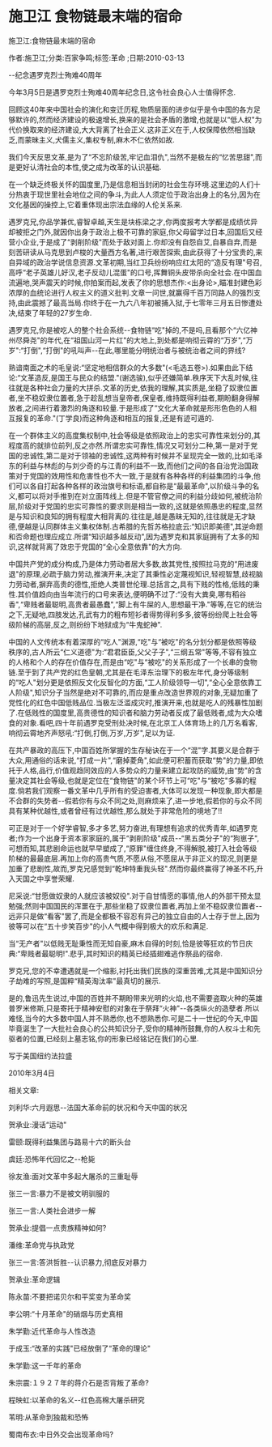 # 施卫江  食物链最末端的宿命

施卫江:食物链最末端的宿命

作者:施卫江;分类:百家争鸣;标签:革命 ;日期:2010-03-13

--纪念遇罗克烈士殉难40周年

今年3月5日是遇罗克烈士殉难40周年纪念日,这令社会良心人士值得怀念.

回顾这40年来中国社会的演化和变迁历程,物质层面的进步似乎是令中国的各方足够默许的,然而经济建设的极速增长,换来的是社会矛盾的激增,也就是以“低人权"为代价换取来的经济建设,大大背离了社会正义.这非正义在于,人权保障依然相当缺乏,而蒙昧主义,犬儒主义,集权专制,麻木不仁依然如故.

我们今天反思文革,是为了“不忘阶级苦,牢记血泪仇",当然不是极左的“忆苦思甜",而是更好认清社会的本性,使之成为改革的认识基础.

在一个缺乏终极关怀的国度里,乃是信息相当封闭的社会生存环境.这里边的人们十分热衷于现世里社会地位之间的争斗,为此人人须定位于政治出身上的名分,因为在文化基因的操控上,它着重体现出宗法血缘的人伦关系来.

遇罗克兄,你品学兼优,睿智卓越,天生是块栋梁之才,你两度报考大学都是成绩优异却被拒之门外,就因你出身于政治上极不可靠的家庭,你父母留学过日本,回国后又经营小企业,于是成了“剥削阶级"而处于敌对面上.你却没有自怨自艾,自暴自弃,而是刻苦研读从马克思到卢梭的大量西方名著,进行艰苦探索,由此获得了十分宝贵的,来自异域的政治学说信息资源.文革初期,当红卫兵纷纷响应红太阳的“造反有理"号召,高呼“老子英雄儿好汉,老子反动儿混蛋"的口号,挥舞铜头皮带杀向全社会.在中国血流遍地,哭声震天的时候,你拍案而起,发表了你的思想杰作:<出身论>,瞄准封建色彩浓厚的血统论进行人权主义的道义批判.文章一问世,就赢得千百万同路人的强烈支持,由此震撼了最高当局.你终于在一九六八年初被捕入狱,于七零年三月五日惨遭处决,结束了年轻的27岁生命.

遇罗克兄,你是被吃人的整个社会系统--食物链“吃"掉的,不是吗,且看那个“六亿神州尽舜尧"的年代,在“祖国山河一片红"的大地上,到处都是响彻云霄的“万岁",“万岁":“打倒",“打倒"的吼叫声--在此,哪里能分明统治者与被统治者之间的界线?

熟谙南面之术的毛皇说:“坚定地相信群众的大多数"(<毛选五卷>).如果由此下结论:“文革造反,是国王与民众的结盟."(谢选骏),似乎还嫌简单.秩序天下大乱时候,往往就是各种社会力量的大拼杀.文革的历史,依我的理解,其实质是,坐稳了奴隶位置者,坐不稳奴隶位置者,急于趁乱想当皇帝者,保皇者,维持既得利益者,期盼翻身得解放者,之间进行着激烈的角逐和较量.于是形成了“文化大革命就是形形色色的人相互报复的革命."(丁学良)而这种角逐和相互的报复,还是有迹可遁的.

在一个群体主义的高度集权制中,社会等级是依照政治上的忠实可靠性来划分的,其程度高的就排位前列,反之亦然.所谓忠实可靠性,情况又可划分二种,第一是对于党国的忠诚性,第二是对于领袖的忠诚性,这两种有时候并不呈现完全一致的,比如毛泽东的利益与林彪的与刘少奇的与江青的利益不一致,而他们之间的各自治党治国政策对于党国的效用性和危害性也不大一致,于是就有各种各样的利益集团的斗争,他们可以各自打起各种各样的政治旗号和标语,都自称是“最最革命",以阶级斗争的名义,都可以将对手推到在对立面阵线上.但是不管官僚之间的利益分歧如何,被统治阶层,阶级对于党国的忠实可靠性的要求则是相当一致的,这就是依照愚忠的程度,显然是与知识和良知的拥有程度大相背离的.往往是,越是愚昧无知的,往往就是无才缺德,便越是认同群体主义集权体制.古希腊的先哲苏格拉底云:“知识即美德",其逆命题和否命题也理应成立.所谓“知识越多越反动",因为遇罗克和其家庭拥有了太多的知识,这样就背离了效忠于党国的“全心全意依靠"的大方向.

中国共产党的成分构成,乃是体力劳动者居大多数,故其党性,按照拉马克的“用进废退"的原理,必疏于脑力劳动,推演开来,决定了其秉性必定蔑视知识,轻视智慧,歧视脑力劳动者,摒弃高贵的德性,拒绝人类普世伦理.总括言之,具有下贱的性格,低贱的秉性.其价值趋向由当年流行的口号来表达,便明确不过了:“没有大粪臭,哪有稻谷香",“卑贱者最聪明,高贵者最愚蠢",“脚上有牛屎的人,思想最干净."等等,在它的统治之下,无疑地,四肢发达,孔武有力的粗布短衫者得势得利多多,彼等纷纷爬上社会等级阶梯的高层,反之,则纷纷下地狱成为“牛鬼蛇神".

中国的人文传统本有着深厚的“吃人"渊源,“吃"与“被吃"的名分划分都是依照等级秩序的,古人所云“仁义道德"为:“君君臣臣,父父子子",“三纲五常"等等,不容有独立的人格和个人的存在价值存在,而是由“吃"与“被吃"的关系形成了一个长串的食物链.至于到了共产党的红色皇朝,尤其是在毛泽东治理下的极左年代,身分等级制的“吃人"划分更是依照反文化反智化的方面,“工人阶级领导一切",“全心全意依靠工人阶级",知识分子当然是绝对不可靠的,而应是重点改造世界观的对象,无疑加重了党性化的红色中国低贱品位.当极左泛滥成灾时,推演开来,也就是吃人的残暴性加剧了.在低贱性的国度里,高贵德性的知识者和脑力劳动者反成了最低贱者,成为大众嗜食的对象.看吧,四十年前遇罗克受刑处决时候,在北京工人体育场上的几万名看客,响彻云霄地齐声怒吼:“打倒,打倒,万岁,万岁",足以为证.

在共产暴政的高压下,中国百姓所掌握的生存秘诀在于一个“混"字.其要义是合群于大众,用通俗的话来说,“打成一片",“磨掉菱角",如此便可积蓄而获取“势"的力量,即依托于人格,品行,价值观趋同效应的人多势众的力量来建立起攻防的威势,由“势"的含量决定其社会等级,也就是定位在“食物链"的某个环节上可“吃"与“被吃"多寡的程度.倘若我们观察一番文革中几乎所有的受迫害者,大体可以发现一种现象,即大都是不合群的失势者--假若你有与众不同之处,则麻烦来了,进一步地,假若你的与众不同具有某种优越性,或者曾经有过优越性,那么就处于非常危险的境地了!!

可正是对于一个好学睿智,多才多艺,努力奋进,有理想有追求的优秀青年,如遇罗克者;作为一个出身于资本家家庭的,属于“剥削阶级"成员--“黑五类分子"的“狗崽子",可想而知,其悲剧命运也就早早塑成了,“原罪"缠住终身,不得解脱,被打入社会等级阶梯的最最底层.再加上你的高贵气质,不愿从俗,不愿屈从于非正义的现况,则更是加重了悲剧性,故而,罗克兄感觉到“乾坤特重我头轻".然而你最终赢得了神圣不朽,升入天国之中享誉荣耀.

尼采说:“甘愿做奴隶的人就应该被奴役".对于自甘情愿的事情,他人的外部干预太显勉强;然则中国国民的浑噩在于,那些坐稳了奴隶位置者,再加上坐不稳奴隶位置者--远非只是做“看客"罢了,而是全都极不容忍有异己的独立自由的人士存于世上,因为彼等可以在“五十步笑百步"的小人气概中得到极大的欢乐和满足.

当“无产者"以低贱无耻秉性而无知自豪,麻木自得的时刻,恰是彼等狂欢的节日庆典:“卑贱者最聪明!".悲乎,其时知识的精英已经插翅难逃作祭品的宿命.

罗克兄,您的不幸遭遇就是一个缩影,衬托出我们民族的深重苦难,尤其是中国知识分子劫难的写照,是国粹“精英淘汰率"最真切的展示.

是的,鲁迅先生说过,中国的百姓并不期盼带来光明的火焰,也不需要盗取火种的英雄普罗米修斯,只是寄托于精神安慰的对象在于祭拜“火神"--各类纵火的造孽者.所以难怪,当今的大多数中国人并不熟悉你,也不想熟悉你.可是二十一世纪的今天,中国毕竟诞生了一大批社会良心的公共知识分子,受你的精神所鼓舞,你的人权斗士和先驱者的位置,已经刻上墓志铭,你的形象已经铭记在我们的心里.

写于美国纽约法拉盛

2010年3月4日



相关文章:

刘利华:六月遐思--法国大革命前的状况和今天中国的状况

贺承业:漫话“运动"

雷颐:既得利益集团与路易十六的断头台

虞廷:恐怖年代回忆之--枪毙

徐友渔:面对文革中多起大屠杀的三重耻辱

张三一言:暴力不是被文明驯服的

张三一言:人类社会进步一解

贺承业:提倡一点贵族精神如何?

潘维:革命党与执政党

张三一言:答洪哲胜--认识暴力,彻底反对暴力

贺承业:革命逻辑

陈永苗:不要把诺贝尔和平奖变为革命奖

李公明:“十月革命"的硝烟与历史真相

朱学勤:近代革命与人性改造

于成玉:“改革的实践"已经放倒了“革命的理论"

朱学勤:这一千年的革命

朱宗震:１９２７年的蒋介石是否背叛了革命?

程映虹:以革命的名义--红色高棉大屠杀研究

苇明:从革命到独裁和恐怖

蜀南布衣:中日外交会出现革命吗?